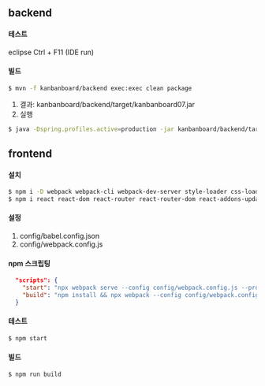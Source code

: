 ## backend
#### 테스트
eclipse Ctrl + F11 (IDE run)

#### 빌드
```sh
$ mvn -f kanbanboard/backend exec:exec clean package
```
1. 결과: kanbanboard/backend/target/kanbanboard07.jar
2. 실행
  ```sh
  $ java -Dspring.profiles.active=production -jar kanbanboard/backend/target/kanbanboard07.jar
  ```

## frontend
#### 설치
```sh
$ npm i -D webpack webpack-cli webpack-dev-server style-loader css-loader node-sass sass-loader babel-loader @babel/core @babel/cli @babel/preset-env @babel/preset-react @babel/plugin-transform-runtime @babel/plugin-syntax-throw-expressions
$ npm i react react-dom react-router react-router-dom react-addons-update prop-types
```

#### 설정
1. config/babel.config.json
2. config/webpack.config.js

#### npm 스크립팅
```json
  "scripts": {
    "start": "npx webpack serve --config config/webpack.config.js --progress --mode development",
    "build": "npm install && npx webpack --config config/webpack.config.js --mode production"
  }
```

#### 테스트
```sh
$ npm start
```

#### 빌드
```sh
$ npm run build
```